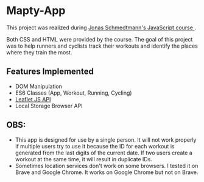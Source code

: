 # Mapty-App

<p>
  This project was realized during 
  <a href="https://www.udemy.com/course/the-complete-javascript-course/learn/lecture/22648733#overview" target="_blank">
    Jonas Schmedtmann's JavaScript course
  </a>.
</p>

<p>
  Both CSS and HTML were provided by the course. The goal of this project was to help runners and cyclists track their workouts and 
  identify the places where they train the most.
</p>

<h2>Features Implemented</h2>

<ul>
  <li>DOM Manipulation</li>
  <li>ES6 Classes (App, Workout, Running, Cycling)</li>
  <li><a href="https://leafletjs.com/" target="_blank">Leaflet JS API</a></li>
  <li>Local Storage Browser API</li>
</ul>

<h2>OBS:</h2>

<ul>
  <li>
    This app is designed for use by a single person. It will not work properly if multiple users try to use it because the ID for each workout 
    is generated from the last digits of the current date. If two users create a workout at the same time, it will result in duplicate IDs.
  </li>
  <li>
    Sometimes location services don't work on some browsers. I tested it on Brave and Google Chrome. It works on Google Chrome but not on Brave.
  </li>
</ul>
